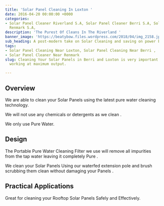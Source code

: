 ```yaml
---
title: 'Solar Panel Cleaning In Loxton '
date: 2016-04-20 00:00:00 +0000
categories:
- Solar Panel Cleaner Riverland S.A, Solar Panel Cleaner Berri S.A, Solar Panel Cleaner
  Renmark S.A,
description: 'The Purest Of Cleans In The Riverland '
banner_image: 'https://beatybow.files.wordpress.com/2018/04/img_2158.jpg?w=600&crop '
sub_heading: A post-modern take on Solar Cleaning and saving on power bills.
tags:
- Solar Panel Cleaning Near Loxton, Solar Panel Cleaning Near Berri ,
- Solar Panel Cleaner Near Renmark
slug: Cleaning Your Solar Panels in Berri and Loxton is very important to keep them
  working at maximum output.

---
```

## Overview

We are able to clean your Solar Panels using the latest pure water cleaning technology.

We will not use any chemicals or detergents as we clean .

We only use Pure Water.

## Design

The Portable Pure Water Cleaning Filter we use will remove all impurities from the tap water leaving it completely Pure .

We clean your Solar Panels Using our waterfed extension pole and brush scrubbing them clean without damaging your Panels .

## Practical Applications 

Great for cleaning your Rooftop Solar Panels Safely and Effectively.